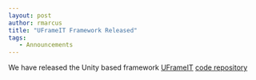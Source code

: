 ```yaml
---
layout: post
author: rmarcus
title: "UFrameIT Framework Released"
tags: 
   - Announcements
---
```

We have released the Unity based framework [UFrameIT](https://kwarc.info/systems/frameit/)
[code repository](https://github.com/UFrameIT/)
